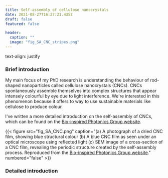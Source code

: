 ```yaml
---
title: Self-assembly of cellulose nanocrystals
date: 2021-08-27T16:27:21.435Z
draft: false
featured: false

header:
  caption: ""
  image: "fig_SA_CNC_stripes.png"
---
```

text-align: justify

### Brief introduction 
My main focus of my PhD research is understanding the behaviour of rod-shaped nanoparticles called cellulose nanocrystals (CNCs). CNCs spontaneously assemble themselves into complex structures that appear intensely colourful by eye due to light interference. We're interested in this phenomenon because it offers to way to use sustainable materials like cellulose to produce colour. 

I've written a more detailed introduction on the self-assembly of CNCs, which can be found on the [Bio-inspired Photonics Group website](https://www.ch.cam.ac.uk/group/vignolini/research/cellulose-nanocrystals-self-assembly).

{{< figure src="fig_SA_CNC.png" caption="(a) A photograph of a dried CNC film, showing blue structural colour (b) A blue CNC film as seen under an optical microscope using reflected light (c) SEM image of a cross-section of a CNC film, revealing the periodic structure created by the self-assembly process. Reproduced from the [Bio-inspired Photonics Group website](https://www.ch.cam.ac.uk/group/vignolini/research/cellulose-nanocrystals-self-assembly)." numbered="false" >}}

### Detailed introduction